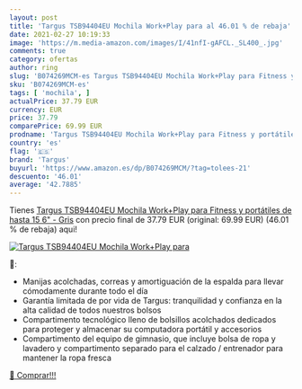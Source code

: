 ```yaml
---
layout: post
title: 'Targus TSB94404EU Mochila Work+Play para al 46.01 % de rebaja'
date: 2021-02-27 10:19:33
image: 'https://m.media-amazon.com/images/I/41nfI-gAFCL._SL400_.jpg'
comments: true
category: ofertas
author: ring
slug: 'B074269MCM-es Targus TSB94404EU Mochila Work+Play para Fitness y...'
sku: 'B074269MCM-es'
tags: [ 'mochila', ]
actualPrice: 37.79 EUR
currency: EUR
price: 37.79
comparePrice: 69.99 EUR
prodname: 'Targus TSB94404EU Mochila Work+Play para Fitness y portátiles de hasta 15 6" - Gris'
country: 'es'
flag: '🇪🇸'
brand: 'Targus'
buyurl: 'https://www.amazon.es/dp/B074269MCM/?tag=tolees-21'
descuento: '46.01'
average: '42.7885'
---
```


Tienes [Targus TSB94404EU Mochila Work+Play para Fitness y portátiles de hasta 15 6" - Gris](https://www.amazon.es/dp/B074269MCM/?tag=tolees-21) con precio final de  37.79 EUR (original: 69.99 EUR) (46.01 %  de rebaja) aqui!

[![Targus TSB94404EU Mochila Work+Play para](https://m.media-amazon.com/images/I/41nfI-gAFCL._SL400_.jpg)](https://www.amazon.es/dp/B074269MCM/?tag=tolees-21)

🔎:

- Manijas acolchadas, correas y amortiguación de la espalda para llevar cómodamente durante todo el día
- Garantía limitada de por vida de Targus: tranquilidad y confianza en la alta calidad de todos nuestros bolsos
- Compartimento tecnológico lleno de bolsillos acolchados dedicados para proteger y almacenar su computadora portátil y accesorios
- Compartimento del equipo de gimnasio, que incluye bolsa de ropa y lavadero y compartimento separado para el calzado / entrenador para mantener la ropa fresca

[🛒 Comprar!!!](https://www.amazon.es/dp/B074269MCM/?tag=tolees-21)
